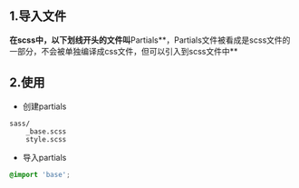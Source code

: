 ## 1.导入文件

**在scss中，以下划线开头的文件叫**Partials**，Partials文件被看成是scss文件的一部分，不会被单独编译成css文件，但可以引入到scss文件中**

## 2.使用

- 创建partials

```
sass/
	_base.scss
	style.scss
```

- 导入partials

```scss
@import 'base';
```


